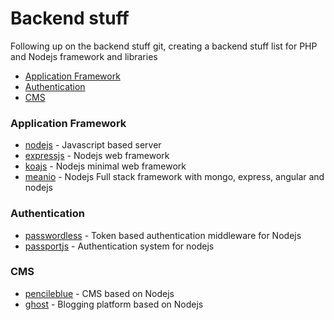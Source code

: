 Backend stuff
========================

Following up on the backend stuff git, creating a backend stuff list for PHP and Nodejs framework and libraries

- [Application Framework](#application-framework)
- [Authentication](#authentication)
- [CMS](#cms)


### Application Framework
- [nodejs](https://nodejs.org/) - Javascript based server
- [expressjs](http://expressjs.com/) - Nodejs web framework
- [koajs](http://koajs.com/) - Nodejs minimal web framework
- [meanio](http://mean.io/#!/) - Nodejs Full stack framework with mongo, express, angular and nodejs



### Authentication
- [passwordless](https://passwordless.net/) - Token based authentication middleware for Nodejs
- [passportjs](http://passportjs.org/) - Authentication system for nodejs


### CMS
- [pencileblue](https://pencilblue.org/) - CMS based on Nodejs
- [ghost](https://ghost.org/) - Blogging platform based on Nodejs
